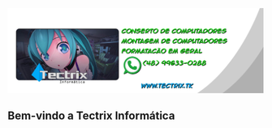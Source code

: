 ![Tectrix informatica logo](/img/tectrix_banner.jpg "Tectrix logo")

## Bem-vindo a Tectrix Informática
